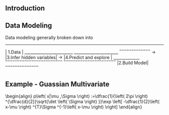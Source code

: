 ## Introduction

## Data Modeling
Data modeling generally broken down into
 _____________
|   1.Data    |       ________________________      ______________________
 ‾‾‾‾‾‾‾‾‾‾‾‾‾    -> |3.Infer hidden variables| -> |4.Predict and explore |
 _____________        ‾‾‾‾‾‾‾‾‾‾‾‾‾‾‾‾‾‾‾‾‾‾‾‾      ‾‾‾‾‾‾‾‾‾‾‾‾‾‾‾‾‾‾‾‾‾‾
|2.Build Model|
 ‾‾‾‾‾‾‾‾‾‾‾‾‾‾

## Example - Guassian Multivariate

\begin{align}
p\left( x|\mu ,\Sigma \right) :=\dfrac{1}{\left( 2\pi \right) ^{\dfrac{d}{2}}\sqrt{\det \left( \Sigma \right) }}\exp \left[ -\dfrac{1}{2}\left( x-\mu \right) ^{T}\Sigma ^{-1}\left( x-\mu \right) \right] 
\end{align}
